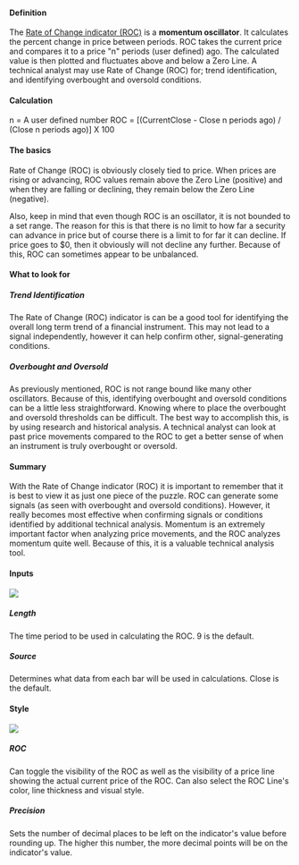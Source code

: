 #### Definition

The [Rate of Change indicator (ROC)](https://www.tradingview.com/scripts/rateofchange/) is a **momentum oscillator**. It calculates the percent change in price between periods. ROC takes the current price and compares it to a price "n" periods (user defined) ago. The calculated value is then plotted and fluctuates above and below a Zero Line. A technical analyst may use Rate of Change (ROC) for; trend identification, and identifying overbought and oversold conditions.

#### Calculation

n = A user defined number
ROC = [(CurrentClose - Close n periods ago) / (Close n periods ago)] X 100

#### The basics

Rate of Change (ROC) is obviously closely tied to price. When prices are rising or advancing, ROC values remain above the Zero Line (positive) and when they are falling or declining, they remain below the Zero Line (negative).

Also, keep in mind that even though ROC is an oscillator, it is not bounded to a set range. The reason for this is that there is no limit to how far a security can advance in price but of course there is a limit to for far it can decline. If price goes to $0, then it obviously will not decline any further. Because of this, ROC can sometimes appear to be unbalanced.

#### What to look for

##### Trend Identification

The Rate of Change (ROC) indicator is can be a good tool for identifying the overall long term trend of a financial instrument. This may not lead to a signal independently, however it can help confirm other, signal-generating conditions.

##### Overbought and Oversold

As previously mentioned, ROC is not range bound like many other oscillators. Because of this, identifying overbought and oversold conditions can be a little less straightforward. Knowing where to place the overbought and oversold thresholds can be difficult. The best way to accomplish this, is by using research and historical analysis. A technical analyst can look at past price movements compared to the ROC to get a better sense of when an instrument is truly overbought or oversold.

#### Summary

With the Rate of Change indicator (ROC) it is important to remember that it is best to view it as just one piece of the puzzle. ROC can generate some signals (as seen with overbought and oversold conditions). However, it really becomes most effective when confirming signals or conditions identified by additional technical analysis. Momentum is an extremely important factor when analyzing price movements, and the ROC analyzes momentum quite well. Because of this, it is a valuable technical analysis tool.

#### Inputs

![](https://s3.amazonaws.com/cdn.freshdesk.com/data/helpdesk/attachments/production/43080422923/original/UsjYI52x5Va6AwFmOzgnB8A1T4xOXxqXbg.png?1572031908)

##### Length

The time period to be used in calculating the ROC. 9 is the default.

##### Source

Determines what data from each bar will be used in calculations. Close is the default.

#### Style

![](https://s3.amazonaws.com/cdn.freshdesk.com/data/helpdesk/attachments/production/43080422969/original/MCeqcZiKGKLpitOMmQUVBlYGVz2BeS6qIw.png?1572031924)

##### ROC

Can toggle the visibility of the ROC as well as the visibility of a price line showing the actual current price of the ROC. Can also select the ROC Line's color, line thickness and visual style.

##### Precision

Sets the number of decimal places to be left on the indicator's value before rounding up. The higher this number, the more decimal points will be on the indicator's value.